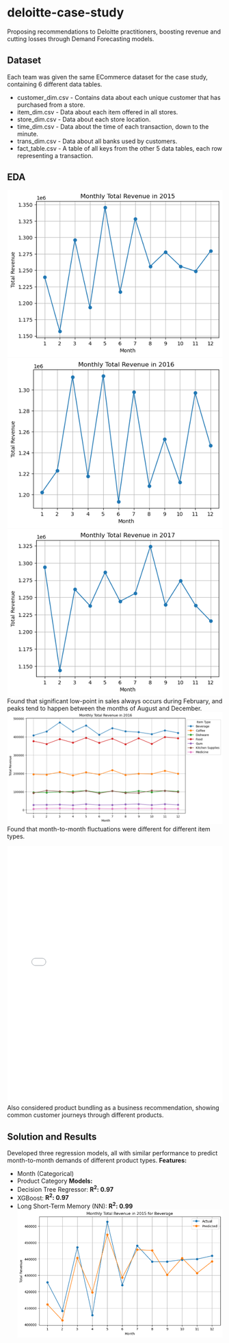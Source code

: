 # deloitte-case-study
Proposing recommendations to Deloitte practitioners, boosting revenue and cutting losses through Demand Forecasting models.

## Dataset
Each team was given the same ECommerce dataset for the case study, containing 6 different data tables.
* customer_dim.csv - Contains data about each unique customer that has purchased from a store.
* item_dim.csv - Data about each item offered in all stores.
* store_dim.csv - Data about each store location.
* time_dim.csv - Data about the time of each transaction, down to the minute.
* trans_dim.csv - Data about all banks used by customers.
* fact_table.csv - A table of all keys from the other 5 data tables, each row representing a transaction.

## EDA
![Alt Text](plots/monthly_rev1.png)
![Alt Text](plots/monthly_rev2.png)
![Alt Text](plots/monthly_rev3.png) <br>
Found that significant low-point in sales always occurs during February, and peaks tend to happen between the months of August and December. <br>
![Alt Text](plots/monthly_for_all_items.png) <br>
Found that month-to-month fluctuations were different for different item types. <br>
<iframe src="/plots/sankey_plot.html" width="100%" height="600px" frameborder="0"></iframe> <br>
Also considered product bundling as a business recommendation, showing common customer journeys through different products. <br>

## Solution and Results
Developed three regression models, all with similar performance to predict month-to-month demands of different product types.
**Features:**
* Month (Categorical)
* Product Category
**Models:**
* Decision Tree Regressor: **R<sup>2</sup>: 0.97**
* XGBoost: **R<sup>2</sup>: 0.97**
* Long Short-Term Memory (NN): **R<sup>2</sup>: 0.99**
![Alt Text](plots/monthly_by_item.png)
